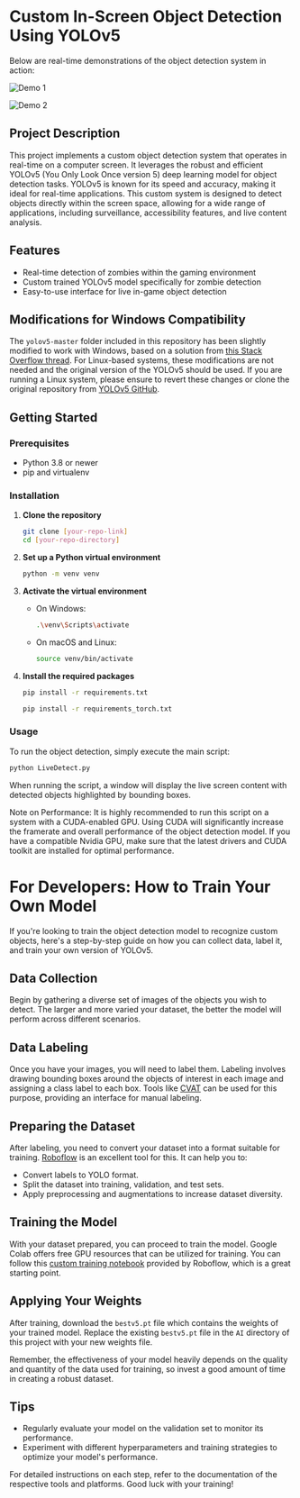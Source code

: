 # Custom In-Screen Object Detection Using YOLOv5

Below are real-time demonstrations of the object detection system in action:

![Demo 1](https://github.com/uoRetr0/Zombie-Detector/blob/main/Demo%201.gif) 

![Demo 2](https://github.com/uoRetr0/Zombie-Detector/blob/main/Demo%202.gif)

## Project Description
This project implements a custom object detection system that operates in real-time on a computer screen. It leverages the robust and efficient YOLOv5 (You Only Look Once version 5) deep learning model for object detection tasks. YOLOv5 is known for its speed and accuracy, making it ideal for real-time applications. This custom system is designed to detect objects directly within the screen space, allowing for a wide range of applications, including surveillance, accessibility features, and live content analysis.

## Features
- Real-time detection of zombies within the gaming environment
- Custom trained YOLOv5 model specifically for zombie detection
- Easy-to-use interface for live in-game object detection

## Modifications for Windows Compatibility
The `yolov5-master` folder included in this repository has been slightly modified to work with Windows, based on a solution from [this Stack Overflow thread](https://stackoverflow.com/questions/57286486/i-cant-load-my-model-because-i-cant-put-a-posixpath). For Linux-based systems, these modifications are not needed and the original version of the YOLOv5 should be used. If you are running a Linux system, please ensure to revert these changes or clone the original repository from [YOLOv5 GitHub](https://github.com/ultralytics/yolov5).

## Getting Started

### Prerequisites
- Python 3.8 or newer
- pip and virtualenv

### Installation

1. **Clone the repository**
    ```sh
    git clone [your-repo-link]
    cd [your-repo-directory]
    ```

2. **Set up a Python virtual environment**
    ```sh
    python -m venv venv
    ```

3. **Activate the virtual environment**
    - On Windows:
        ```sh
        .\venv\Scripts\activate
        ```
    - On macOS and Linux:
        ```sh
        source venv/bin/activate
        ```

4. **Install the required packages**
    ```sh
    pip install -r requirements.txt
    ```
    ```sh
    pip install -r requirements_torch.txt
    ```

### Usage

To run the object detection, simply execute the main script:

```sh
python LiveDetect.py
```
When running the script, a window will display the live screen content with detected objects highlighted by bounding boxes.

Note on Performance: It is highly recommended to run this script on a system with a CUDA-enabled GPU. Using CUDA will significantly increase the framerate and overall performance of the object detection model. If you have a compatible Nvidia GPU, make sure that the latest drivers and CUDA toolkit are installed for optimal performance.

# For Developers: How to Train Your Own Model

If you're looking to train the object detection model to recognize custom objects, here's a step-by-step guide on how you can collect data, label it, and train your own version of YOLOv5.

## Data Collection
Begin by gathering a diverse set of images of the objects you wish to detect. The larger and more varied your dataset, the better the model will perform across different scenarios.

## Data Labeling
Once you have your images, you will need to label them. Labeling involves drawing bounding boxes around the objects of interest in each image and assigning a class label to each box. Tools like [CVAT](https://github.com/openvinotoolkit/cvat) can be used for this purpose, providing an interface for manual labeling.

## Preparing the Dataset
After labeling, you need to convert your dataset into a format suitable for training. [Roboflow](https://roboflow.com/) is an excellent tool for this. It can help you to:
- Convert labels to YOLO format.
- Split the dataset into training, validation, and test sets.
- Apply preprocessing and augmentations to increase dataset diversity.

## Training the Model
With your dataset prepared, you can proceed to train the model. Google Colab offers free GPU resources that can be utilized for training. You can follow this [custom training notebook](https://colab.research.google.com/github/roboflow-ai/yolov5-custom-training-tutorial/blob/main/yolov5-custom-training.ipynb) provided by Roboflow, which is a great starting point.

## Applying Your Weights
After training, download the `bestv5.pt` file which contains the weights of your trained model. Replace the existing `bestv5.pt` file in the `AI` directory of this project with your new weights file.

Remember, the effectiveness of your model heavily depends on the quality and quantity of the data used for training, so invest a good amount of time in creating a robust dataset.

## Tips
- Regularly evaluate your model on the validation set to monitor its performance.
- Experiment with different hyperparameters and training strategies to optimize your model's performance.

For detailed instructions on each step, refer to the documentation of the respective tools and platforms. Good luck with your training!
